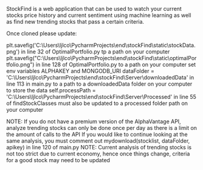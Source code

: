 StockFind is a web application that can be used to watch your current stocks price history and current sentiment using machine learning as well as find new trending stocks that pass a certain criteria.

Once cloned please update:

plt.savefig('C:\\Users\\ljlco\\PycharmProjects\\end\\stockFind\\static\\stockData.png') in line 32 of OptimalPortfolio.py tp a path on your computer
plt.savefig("C:\\Users\\ljlco\\PycharmProjects\\end\\stockFind\\static\\optimalPortfolio.png") in line 128 of OptimalPortfolio.py to a path on your computer
set env variables ALPHAKEY and MONGODB_URI
dataFolder = 'C:\\Users\\ljlco\\PycharmProjects\\end\\stockFind\\Server\\downloadedData' in line 113 in main.py to a path to a downloadedData folder on your computer to store the data
self.processPath = 'C:\\Users\\ljlco\\PycharmProjects\\end\\stockFind\\Server\\Processed' in line 55 of findStockClasses must also be updated to a processed folder path on your computer


NOTE: If you do not have a premium version of the AlphaVantage API, analyze trending stocks can only be done once per day as there is a limit on the amount of calls to the API
If you would like to continue looking at the same analysis, you must comment out mydownload(stocklist, dataFolder, apikey) in line 120 of main.py
NOTE: Current analysis of trending stocks is not too strict due to current economy, hence once things change, criteria for a good stock may need to be updated
